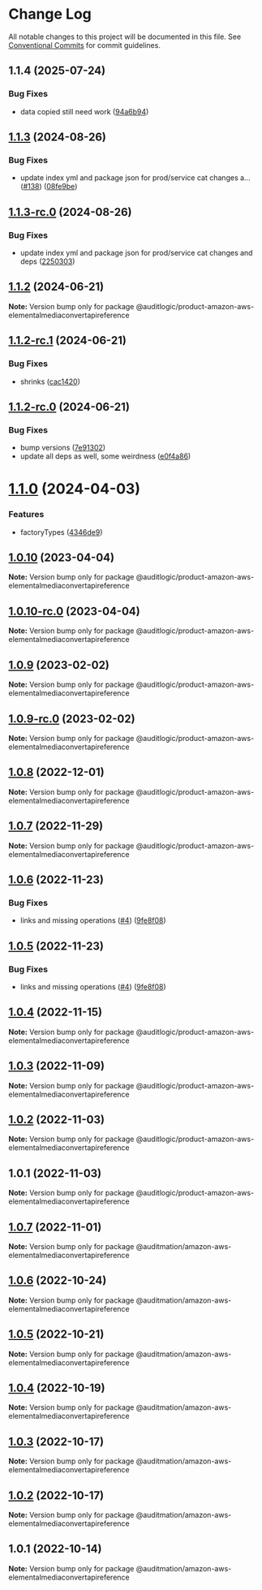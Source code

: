 # Change Log

All notable changes to this project will be documented in this file.
See [Conventional Commits](https://conventionalcommits.org) for commit guidelines.

## 1.1.4 (2025-07-24)


### Bug Fixes

* data copied still need work ([94a6b94](https://github.com/zerobias-org/product/commit/94a6b942fb0516367548599d739529536132755a))





## [1.1.3](https://github.com/auditlogic/product/compare/@auditlogic/product-amazon-aws-elementalmediaconvertapireference@1.1.2...@auditlogic/product-amazon-aws-elementalmediaconvertapireference@1.1.3) (2024-08-26)


### Bug Fixes

* update index yml and package json for prod/service cat changes a… ([#138](https://github.com/auditlogic/product/issues/138)) ([08fe9be](https://github.com/auditlogic/product/commit/08fe9beb1c8457462a19bc69caa02e6212d97e1a))





## [1.1.3-rc.0](https://github.com/auditlogic/product/compare/@auditlogic/product-amazon-aws-elementalmediaconvertapireference@1.1.2...@auditlogic/product-amazon-aws-elementalmediaconvertapireference@1.1.3-rc.0) (2024-08-26)


### Bug Fixes

* update index yml and package json for prod/service cat changes and deps ([2250303](https://github.com/auditlogic/product/commit/225030363a363608240135b7ebed386b28f01e4b))





## [1.1.2](https://github.com/auditlogic/product/compare/@auditlogic/product-amazon-aws-elementalmediaconvertapireference@1.1.2-rc.1...@auditlogic/product-amazon-aws-elementalmediaconvertapireference@1.1.2) (2024-06-21)

**Note:** Version bump only for package @auditlogic/product-amazon-aws-elementalmediaconvertapireference





## [1.1.2-rc.1](https://github.com/auditlogic/product/compare/@auditlogic/product-amazon-aws-elementalmediaconvertapireference@1.1.2-rc.0...@auditlogic/product-amazon-aws-elementalmediaconvertapireference@1.1.2-rc.1) (2024-06-21)


### Bug Fixes

* shrinks ([cac1420](https://github.com/auditlogic/product/commit/cac14200fefcd8183ab69fe89a47bd3f70f563e9))





## [1.1.2-rc.0](https://github.com/auditlogic/product/compare/@auditlogic/product-amazon-aws-elementalmediaconvertapireference@1.1.0...@auditlogic/product-amazon-aws-elementalmediaconvertapireference@1.1.2-rc.0) (2024-06-21)


### Bug Fixes

* bump versions ([7e91302](https://github.com/auditlogic/product/commit/7e913023b8b312150ed7762c32fbbe616be71de5))
* update all deps as well, some weirdness ([e0f4a86](https://github.com/auditlogic/product/commit/e0f4a864714e2d3de6bbf3da014d5312fe53be2f))





# [1.1.0](https://github.com/auditlogic/product/compare/@auditlogic/product-amazon-aws-elementalmediaconvertapireference@1.0.10...@auditlogic/product-amazon-aws-elementalmediaconvertapireference@1.1.0) (2024-04-03)


### Features

* factoryTypes ([4346de9](https://github.com/auditlogic/product/commit/4346de92693aee892fccf725338ffc7b80ab182b))





## [1.0.10](https://github.com/auditlogic/product/compare/@auditlogic/product-amazon-aws-elementalmediaconvertapireference@1.0.9...@auditlogic/product-amazon-aws-elementalmediaconvertapireference@1.0.10) (2023-04-04)

**Note:** Version bump only for package @auditlogic/product-amazon-aws-elementalmediaconvertapireference





## [1.0.10-rc.0](https://github.com/auditlogic/product/compare/@auditlogic/product-amazon-aws-elementalmediaconvertapireference@1.0.9...@auditlogic/product-amazon-aws-elementalmediaconvertapireference@1.0.10-rc.0) (2023-04-04)

**Note:** Version bump only for package @auditlogic/product-amazon-aws-elementalmediaconvertapireference





## [1.0.9](https://github.com/auditlogic/product/compare/@auditlogic/product-amazon-aws-elementalmediaconvertapireference@1.0.8...@auditlogic/product-amazon-aws-elementalmediaconvertapireference@1.0.9) (2023-02-02)

**Note:** Version bump only for package @auditlogic/product-amazon-aws-elementalmediaconvertapireference





## [1.0.9-rc.0](https://github.com/auditlogic/product/compare/@auditlogic/product-amazon-aws-elementalmediaconvertapireference@1.0.8...@auditlogic/product-amazon-aws-elementalmediaconvertapireference@1.0.9-rc.0) (2023-02-02)

**Note:** Version bump only for package @auditlogic/product-amazon-aws-elementalmediaconvertapireference





## [1.0.8](https://github.com/auditlogic/product/compare/@auditlogic/product-amazon-aws-elementalmediaconvertapireference@1.0.7...@auditlogic/product-amazon-aws-elementalmediaconvertapireference@1.0.8) (2022-12-01)

**Note:** Version bump only for package @auditlogic/product-amazon-aws-elementalmediaconvertapireference





## [1.0.7](https://github.com/auditlogic/product/compare/@auditlogic/product-amazon-aws-elementalmediaconvertapireference@1.0.6...@auditlogic/product-amazon-aws-elementalmediaconvertapireference@1.0.7) (2022-11-29)

**Note:** Version bump only for package @auditlogic/product-amazon-aws-elementalmediaconvertapireference





## [1.0.6](https://github.com/auditlogic/product/compare/@auditlogic/product-amazon-aws-elementalmediaconvertapireference@1.0.4...@auditlogic/product-amazon-aws-elementalmediaconvertapireference@1.0.6) (2022-11-23)


### Bug Fixes

* links and missing operations ([#4](https://github.com/auditlogic/product/issues/4)) ([9fe8f08](https://github.com/auditlogic/product/commit/9fe8f08fe7c57fdb79f991ac35bd6ac2e7dcad38))





## [1.0.5](https://github.com/auditlogic/product/compare/@auditlogic/product-amazon-aws-elementalmediaconvertapireference@1.0.4...@auditlogic/product-amazon-aws-elementalmediaconvertapireference@1.0.5) (2022-11-23)


### Bug Fixes

* links and missing operations ([#4](https://github.com/auditlogic/product/issues/4)) ([9fe8f08](https://github.com/auditlogic/product/commit/9fe8f08fe7c57fdb79f991ac35bd6ac2e7dcad38))





## [1.0.4](https://github.com/auditlogic/product/compare/@auditlogic/product-amazon-aws-elementalmediaconvertapireference@1.0.3...@auditlogic/product-amazon-aws-elementalmediaconvertapireference@1.0.4) (2022-11-15)

**Note:** Version bump only for package @auditlogic/product-amazon-aws-elementalmediaconvertapireference





## [1.0.3](https://github.com/auditlogic/product/compare/@auditlogic/product-amazon-aws-elementalmediaconvertapireference@1.0.2...@auditlogic/product-amazon-aws-elementalmediaconvertapireference@1.0.3) (2022-11-09)

**Note:** Version bump only for package @auditlogic/product-amazon-aws-elementalmediaconvertapireference





## [1.0.2](https://github.com/auditlogic/product/compare/@auditlogic/product-amazon-aws-elementalmediaconvertapireference@1.0.1...@auditlogic/product-amazon-aws-elementalmediaconvertapireference@1.0.2) (2022-11-03)

**Note:** Version bump only for package @auditlogic/product-amazon-aws-elementalmediaconvertapireference





## 1.0.1 (2022-11-03)

**Note:** Version bump only for package @auditlogic/product-amazon-aws-elementalmediaconvertapireference





## [1.0.7](https://github.com/auditmation/store-content/compare/@auditmation/amazon-aws-elementalmediaconvertapireference@1.0.6...@auditmation/amazon-aws-elementalmediaconvertapireference@1.0.7) (2022-11-01)

**Note:** Version bump only for package @auditmation/amazon-aws-elementalmediaconvertapireference





## [1.0.6](https://github.com/auditmation/store-content/compare/@auditmation/amazon-aws-elementalmediaconvertapireference@1.0.5...@auditmation/amazon-aws-elementalmediaconvertapireference@1.0.6) (2022-10-24)

**Note:** Version bump only for package @auditmation/amazon-aws-elementalmediaconvertapireference





## [1.0.5](https://github.com/auditmation/store-content/compare/@auditmation/amazon-aws-elementalmediaconvertapireference@1.0.4...@auditmation/amazon-aws-elementalmediaconvertapireference@1.0.5) (2022-10-21)

**Note:** Version bump only for package @auditmation/amazon-aws-elementalmediaconvertapireference





## [1.0.4](https://github.com/auditmation/store-content/compare/@auditmation/amazon-aws-elementalmediaconvertapireference@1.0.3...@auditmation/amazon-aws-elementalmediaconvertapireference@1.0.4) (2022-10-19)

**Note:** Version bump only for package @auditmation/amazon-aws-elementalmediaconvertapireference





## [1.0.3](https://github.com/auditmation/store-content/compare/@auditmation/amazon-aws-elementalmediaconvertapireference@1.0.2...@auditmation/amazon-aws-elementalmediaconvertapireference@1.0.3) (2022-10-17)

**Note:** Version bump only for package @auditmation/amazon-aws-elementalmediaconvertapireference





## [1.0.2](https://github.com/auditmation/store-content/compare/@auditmation/amazon-aws-elementalmediaconvertapireference@1.0.1...@auditmation/amazon-aws-elementalmediaconvertapireference@1.0.2) (2022-10-17)

**Note:** Version bump only for package @auditmation/amazon-aws-elementalmediaconvertapireference





## 1.0.1 (2022-10-14)

**Note:** Version bump only for package @auditmation/amazon-aws-elementalmediaconvertapireference
